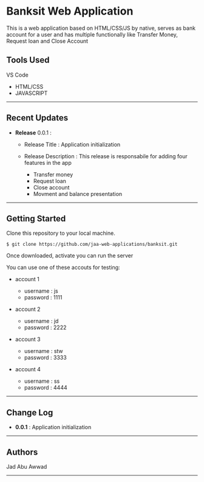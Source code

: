 # Banksit Web Application

This is a web application based on HTML/CSS/JS by native, serves as bank account for a user and has multiple functionally like Transfer Money, Request loan and Close Account

## Tools Used

VS Code

- HTML/CSS
- JAVASCRIPT

---

## Recent Updates

- **Release** 0.0.1 :

  - Release Title : Application initialization
  - Release Description : This release is responsabile for adding four features in the app

    - Transfer money
    - Request loan
    - Close account
    - Movment and balance presentation

---

## Getting Started

Clone this repository to your local machine.

```
$ git clone https://github.com/jaa-web-applications/banksit.git
```

Once downloaded, activate you can run the server

You can use one of these accouts for testing:

- account 1

  - username : js
  - password : 1111

- account 2

  - username : jd
  - password : 2222

- account 3

  - username : stw
  - password : 3333

- account 4
  - username : ss
  - password : 4444

---

## Change Log

- **0.0.1** : Application initialization

---

## Authors

Jad Abu Awwad

---
